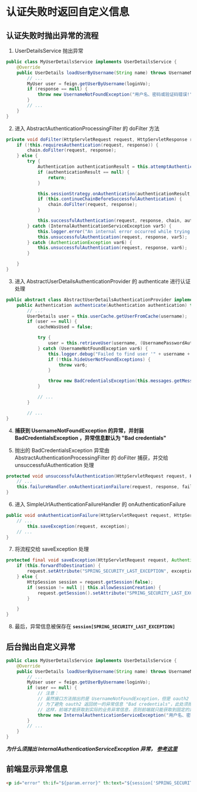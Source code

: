 # 认证失败时返回自定义信息

## 认证失败时抛出异常的流程

1. UserDetailsService 抛出异常

```java
public class MyUserDetailsService implements UserDetailsService {
    @Override
    public UserDetails loadUserByUsername(String name) throws UsernameNotFoundException {
        // ...
        MyUser user = feign.getUserByUsername(loginVo);
        if (response == null) {
            throw new UsernameNotFoundException("用户名、密码或验证码错误!");
        }
        // ...
    }
}
```

2. 进入 AbstractAuthenticationProcessingFilter 的 doFilter 方法
```java
private void doFilter(HttpServletRequest request, HttpServletResponse response, FilterChain chain) throws IOException, ServletException {
    if (!this.requiresAuthentication(request, response)) {
        chain.doFilter(request, response);
    } else {
        try {
            Authentication authenticationResult = this.attemptAuthentication(request, response);
            if (authenticationResult == null) {
                return;
            }

            this.sessionStrategy.onAuthentication(authenticationResult, request, response);
            if (this.continueChainBeforeSuccessfulAuthentication) {
                chain.doFilter(request, response);
            }

            this.successfulAuthentication(request, response, chain, authenticationResult);
        } catch (InternalAuthenticationServiceException var5) {
            this.logger.error("An internal error occurred while trying to authenticate the user.", var5);
            this.unsuccessfulAuthentication(request, response, var5);
        } catch (AuthenticationException var6) {
            this.unsuccessfulAuthentication(request, response, var6);
        }

    }
}
```

3. 进入 AbstractUserDetailsAuthenticationProvider 的 authenticate 进行认证处理

```java
public abstract class AbstractUserDetailsAuthenticationProvider implements AuthenticationProvider, InitializingBean, MessageSourceAware {
    public Authentication authenticate(Authentication authentication) throws AuthenticationException {
        // ...
        UserDetails user = this.userCache.getUserFromCache(username);
        if (user == null) {
            cacheWasUsed = false;

            try {
                user = this.retrieveUser(username, (UsernamePasswordAuthenticationToken)authentication);
            } catch (UsernameNotFoundException var6) {
                this.logger.debug("Failed to find user '" + username + "'");
                if (!this.hideUserNotFoundExceptions) {
                    throw var6;
                }

                throw new BadCredentialsException(this.messages.getMessage("AbstractUserDetailsAuthenticationProvider.badCredentials", "Bad credentials"));
            }

            // ...
        }

        // ...
}
```

4. **捕获到 UsernameNotFoundException 的异常，并封装 BadCredentialsException ，异常信息默认为 "Bad credentials"**

5. 抛出的 BadCredentialsException 异常由 AbstractAuthenticationProcessingFilter 的 doFilter 捕获，并交给 unsuccessfulAuthentication 处理

```java
protected void unsuccessfulAuthentication(HttpServletRequest request, HttpServletResponse response, AuthenticationException failed) throws IOException, ServletException {
    // ...
    this.failureHandler.onAuthenticationFailure(request, response, failed);
}
```

6. 进入 SimpleUrlAuthenticationFailureHandler 的 onAuthenticationFailure

```java
public void onAuthenticationFailure(HttpServletRequest request, HttpServletResponse response, AuthenticationException exception) throws IOException, ServletException {
    // ...
        this.saveException(request, exception);
    // ...
}
```

7. 将流程交给 saveException 处理

```java
protected final void saveException(HttpServletRequest request, AuthenticationException exception) {
    if (this.forwardToDestination) {
        request.setAttribute("SPRING_SECURITY_LAST_EXCEPTION", exception);
    } else {
        HttpSession session = request.getSession(false);
        if (session != null || this.allowSessionCreation) {
            request.getSession().setAttribute("SPRING_SECURITY_LAST_EXCEPTION", exception);
        }

    }
}
```

8. 最后，异常信息被保存在 **```session[SPRING_SECURITY_LAST_EXCEPTION]```**

## 后台抛出自定义异常

```java
public class MyUserDetailsService implements UserDetailsService {
    @Override
    public UserDetails loadUserByUsername(String name) throws UsernameNotFoundException {
        // ...
        MyUser user = feign.getUserByUsername(loginVo);
        if (user == null) {
            // 注意：
            // 虽然接口方法抛出的是 UsernameNotFoundException，但是 oauth2 捕获到该异常之后会重新封装 BadCredentialsException 并抛出
            // 为了避免 oauth2 返回统一的异常信息 "Bad credentials"，此处须抛出 InternalAuthenticationServiceException
            // 这样，前端才能获取到实际的业务异常信息，否则前端就只能获取到固定的异常信息 "Bad credentials"
            throw new InternalAuthenticationServiceException("用户名、密码或验证码错误!");
        }
        // ...
    }
}
```

***为什么须抛出 InternalAuthenticationServiceException 异常， [参考这里](.认证流程的源码分析.md '参考这里')***

## 前端显示异常信息

```html
<p id="error" th:if="${param.error}" th:text="${session['SPRING_SECURITY_LAST_EXCEPTION'].message}"></p>
```
